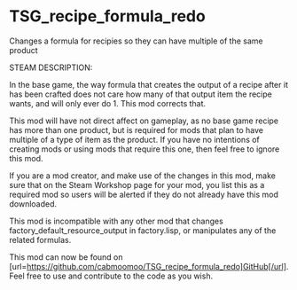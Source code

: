 # TSG_recipe_formula_redo
 Changes a formula for recipies so they can have multiple of the same product

STEAM DESCRIPTION:

In the base game, the way formula that creates the output of a recipe after it has been crafted does not care how many of that output item the recipe wants, and will only ever do 1. This mod corrects that.

This mod will have not direct affect on gameplay, as no base game recipe has more than one product, but is required for mods that plan to have multiple of a type of item as the product. If you have no intentions of creating mods or using mods that require this one, then feel free to ignore this mod.

If you are a mod creator, and make use of the changes in this mod, make sure that on the Steam Workshop page for your mod, you list this as a required mod so users will be alerted if they do not already have this mod downloaded.

This mod is incompatible with any other mod that changes factory_default_resource_output in factory.lisp, or manipulates any of the related formulas.

This mod can now be found on [url=https://github.com/cabmoomoo/TSG_recipe_formula_redo]GitHub[/url]. Feel free to use and contribute to the code as you wish.
